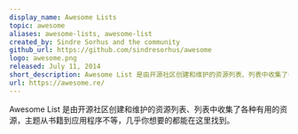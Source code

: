 ```yaml
---
display_name: Awesome Lists
topic: awesome
aliases: awesome-lists, awesome-list
created_by: Sindre Sorhus and the community
github_url: https://github.com/sindresorhus/awesome
logo: awesome.png
released: July 11, 2014
short_description: Awesome List 是由开源社区创建和维护的资源列表、列表中收集了各种有用的资源，主题从书籍到应用程序不等，几乎你想要的都能在这里找到。
url: https://awesome.re/
---
```

Awesome List 是由开源社区创建和维护的资源列表、列表中收集了各种有用的资源，主题从书籍到应用程序不等，几乎你想要的都能在这里找到。
